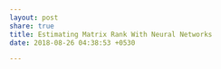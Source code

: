 ```yaml
---
layout: post
share: true
title: Estimating Matrix Rank With Neural Networks
date: 2018-08-26 04:38:53 +0530

---
```

